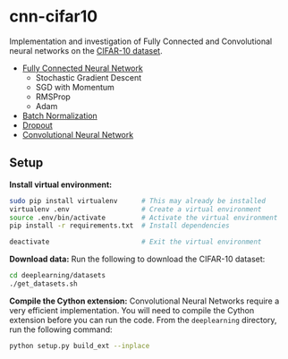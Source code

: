 # cnn-cifar10 #
Implementation and investigation of Fully Connected and Convolutional neural networks on the [CIFAR-10 dataset](https://www.cs.toronto.edu/~kriz/cifar.html).

* [Fully Connected Neural Network](https://github.com/alexvlis/cnn-cifar10/blob/master/FullyConnectedNets.ipynb)
	* Stochastic Gradient Descent
	* SGD with Momentum
	* RMSProp
	* Adam
* [Batch Normalization](https://github.com/alexvlis/cnn-cifar10/blob/master/BatchNormalization.ipynb)
* [Dropout](https://github.com/alexvlis/cnn-cifar10/blob/master/Dropout.ipynb)
* [Convolutional Neural Network](https://github.com/alexvlis/cnn-cifar10/blob/master/ConvolutionalNetworks.ipynb)


## Setup

**Install virtual environment:**
```bash
sudo pip install virtualenv      # This may already be installed
virtualenv .env                  # Create a virtual environment
source .env/bin/activate         # Activate the virtual environment
pip install -r requirements.txt  # Install dependencies

deactivate                       # Exit the virtual environment
```

**Download data:** Run the following to download the CIFAR-10 dataset:
```bash
cd deeplearning/datasets
./get_datasets.sh
```

**Compile the Cython extension:** Convolutional Neural Networks require a very
efficient implementation. You will need to compile the Cython extension
before you can run the code. From the `deeplearning` directory, run the following
command:

```bash
python setup.py build_ext --inplace
```
